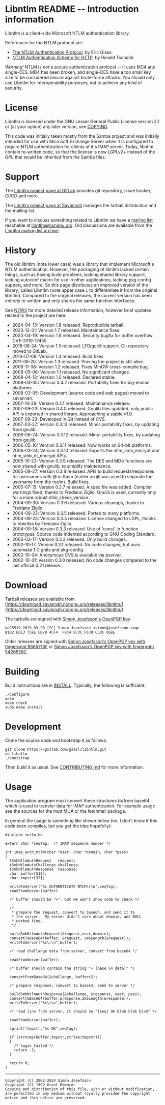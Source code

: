 # Libntlm README -- Introduction information

Libntlm is a client-side Microsoft NTLM authentication library.

References for the NTLM protocol are:

 * [The NTLM Authentication Protocol](https://davenport.sourceforge.net/ntlm.html), by Eric Glass.
 * [NTLM Authentication Scheme for HTTP](https://web.archive.org/web/20210126065105/http://www.innovation.ch/personal/ronald/ntlm.html), by Ronald Tschalär.

*Warning!* NTLM is not a secure authentication protocol -- it uses MD4
and single-DES.  MD4 has been broken, and single-DES have a too small
key size to be considered secure against brute-force attacks.  You
should only use Libntlm for interoperability purposes, not to achieve
any kind of security.

# License

Libntlm is licensed under the GNU Lesser General Public License
version 2.1 or (at your option) any later version, see
[COPYING](COPYING).

This code was initially taken mostly from the Samba project and was
initially intended for use with Microsoft Exchange Server when it is
configured to require NTLM authentication for clients of it's IMAP
server.  Today, libntlm contain re-written code, so that the license
is now LGPLv2+ instead of the GPL that would be inherited from the
Samba files.

# Support

The [Libntlm project page at GitLab](https://gitlab.com/gsasl/libntlm)
provides git repository, issue tracker, CI/CD and more.

The [Libntlm project page at
Savannah](https://savannah.nongnu.org/projects/libntlm/) manages the
tarball distribution and the mailing list.

If you want to discuss something related to Libntlm we have a [mailing
list](https://lists.nongnu.org/mailman/listinfo/libntlm) reachable at
libntlm@nongnu.org.  Old discussions are available from the [Libntlm
mailing list archive](https://lists.nongnu.org/archive/html/libntlm/).

# History

The old libntlm (note lower case) was a library that implement
Microsoft's NTLM authentication. However, the packaging of libntlm
lacked certain things, such as having build problems, lacking shared
library support, lacking autoconf macro for use in other applications,
lacking pkg-config support, and more. So this page distributes an
improved version of the library; called Libntlm (note upper case L to
differentiate it from the original libntlm). Compared to the original
releases, the current version has been entirely re-written and only
shares the same function interfaces.

See [NEWS](NEWS) for more detailed release information, however brief
updates related to the project are here:

 * 2024-04-13: Version 1.8 released. Reproducible tarball.
 * 2023-12-31: Version 1.7 released. Maintainance fixes.
 * 2020-04-19: Version 1.6 released. Security bugfix for buffer overflow. CVE-2019-17455.
 * 2018-08-24: Version 1.5 released. LTO/gcc8 support. Git repository moved to GitLab.
 * 2013-07-08: Version 1.4 released. Build fixes.
 * 2011-06-20: Version 1.3 released. Proving the project is still alive.
 * 2009-11-06: Version 1.2 released. Fixes MinGW cross-compile bug.
 * 2009-05-08: Version 1.1 released. No significant changes.
 * 2008-04-12: Version 1.0 released. Declared stable.
 * 2008-03-05: Version 0.4.2 released. Portability fixes for big-endian platforms.
 * 2008-03-05: Development (source code and web pages) moved to savannah.
 * 2007-10-29: Version 0.4.1 released. Maintainance release.
 * 2007-09-23: Version 0.4.0 released. Gnulib files updated, only public API is exported in shared library. Approaching a stable v1.0.
 * 2007-09-23: Developed in Git instead of CVS.
 * 2007-03-27: Version 0.3.13 released. Minor portability fixes, by updating from gnulib.
 * 2006-06-24: Version 0.3.12 released. Minor portability fixes, by updating from gnulib.
 * 2006-05-16: Version 0.3.11 released. Now works on 64-bit platforms.
 * 2006-03-24: Version 0.3.10 released. Exports the ntlm_smb_encrypt and ntlm_smb_nt_encrypt APIs.
 * 2005-10-23: Version 0.3.9 released. The DES and MD4 functions are now shared with gnulib, to simplify maintenance.
 * 2005-09-27: Version 0.3.8 released. APIs to build requests/responses for usernames with @ in them (earlier an @ was used to separate the username from the realm). Build fixes.
 * 2005-07-15: Version 0.3.7 released. A spec file was added. Compiler warnings fixed, thanks to Frediano Ziglio. Gnulib is used, currently only for a more robust ntlm_check_version.
 * 2004-09-30: Version 0.3.6 released. Various cleanups, thanks to Frediano Ziglio.
 * 2004-09-23: Version 0.3.5 released. Ported to many platforms.
 * 2004-09-23: Version 0.3.4 released. License changed to LGPL, thanks to rewrites by Frediano Ziglio.
 * 2004-09-18: Version 0.3.3 released. Use of 'const' in function prototypes. Source code indented according to GNU Coding Standard.
 * 2003-03-17: Version 0.3.2 released. Only build changes.
 * 2002-10-17: Version 0.3.1 released. No code changes, but uses automake 1.7, gnits and pkg-config.
 * 2002-10-04: Anonymous CVS is available via pserver.
 * 2002-10-01: Version 0.3.0 released. No code changes compared to the last official 0.21 release.

# Download

Tarball releases are available from
[https://download.savannah.nongnu.org/releases/libntlm/](https://download.savannah.nongnu.org/releases/libntlm/).

The tarballs are signed with [Simon Josefsson's OpenPGP
key](https://josefsson.org/key-20190320.txt):

```
ed25519 2019-03-20 [SC] Simon Josefsson <simon@josefsson.org>
B1D2 BD13 75BE CB78 4CF4  F8C4 D73C F638 C53C 06BE
```

Older releases are signed with [Simon Josefsson's OpenPGP key with
fingerprint B565716F](https://josefsson.org/key.txt) or [Simon
Josefsson's OpenPGP key with fingerprint
54265E8C](https://josefsson.org/54265e8c.txt).

# Building

Build instructions are in [INSTALL](INSTALL).  Typically, the
following is sufficient:

```
./configure
make
make check
sudo make install
```

# Development

Clone the source code and bootstrap it as follows:

```
git clone https://gitlab.com/gsasl/libntlm.git
cd libntlm
./bootstrap
```

Then build it as usual.  See [CONTRIBUTING.md](CONTRIBUTING.md) for
more information.

# Usage

The application program must convert these structures to/from base64
which is used to transfer data for IMAP authentication.  For example
usage see the sources for the mutt MUA or the fetchmail package.

In general the usage is something like shown below (no, I don't know
if this code even compiles, but you get the idea hopefully):

```
#include <ntlm.h>

extern char *seqTag;  /* IMAP sequence number */

int imap_auth_ntlm(char *user, char *domain, char *pass)
{
  tSmbNtlmAuthRequest   request;
  tSmbNtlmAuthChallenge challenge;
  tSmbNtlmAuthResponse  response;
  char buffer[512];
  char tmpstr[32];

  writeToServer("%s AUTHENTICATE NTLM\r\n",seqTag);
  readFromServer(buffer)

  /* buffer should be "+", but we won't show code to check */

  /*
   * prepare the request, convert to base64, and send it to
   * the server.  My server didn't care about domain, and NULL
   * worked fine.
   */

  buildSmbNtlmAuthRequest(&request,user,domain);
  convertToBase64(buffer, &request, SmbLength(&request));
  writeToServer("%s\r\n",buffer);

  /* read challange data from server, convert from base64 */

  readFromServer(buffer);

  /* buffer should contain the string "+ [base 64 data]" */

  convertFromBase64(&challenge, buffer+2);

  /* prepare response, convert to base64, send to server */

  buildSmbNtlmAuthResponse(&challenge, &response, user, pass);
  convertToBase64(buffer,&response,SmbLength(&response));
  writeToServer("%s\r\n",buffer);

  /* read line from server, it should be "[seq] OK blah blah blah" */

  readFromServer(buffer);

  sprintf(tmpstr,"%s OK",seqTag);

  if (strncmp(buffer,tmpstr,strlen(tmpstr)))
  {
    /* login failed */
    return -1;
  }

  return 0;
}
```

----------------------------------------------------------------------
```
Copyright (C) 2002-2024 Simon Josefsson
Copyright (C) 1999 Grant Edwards
Copying and distribution of this file, with or without modification,
are permitted in any medium without royalty provided the copyright
notice and this notice are preserved.
```

